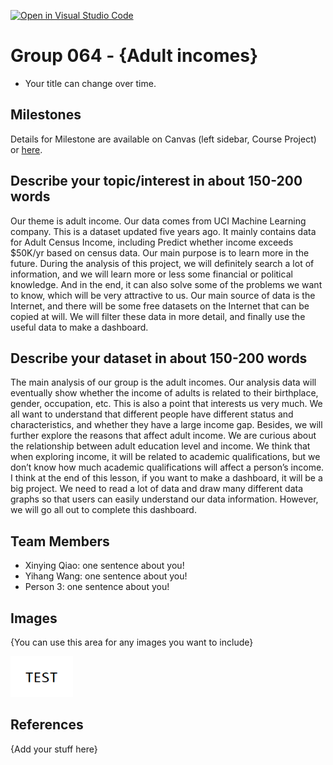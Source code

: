 [![Open in Visual Studio Code](https://classroom.github.com/assets/open-in-vscode-f059dc9a6f8d3a56e377f745f24479a46679e63a5d9fe6f495e02850cd0d8118.svg)](https://classroom.github.com/online_ide?assignment_repo_id=5904222&assignment_repo_type=AssignmentRepo)
# Group 064 - {Adult incomes}

- Your title can change over time.

## Milestones

Details for Milestone are available on Canvas (left sidebar, Course Project) or [here](https://firas.moosvi.com/courses/data301/project/milestone01.html).

## Describe your topic/interest in about 150-200 words

Our theme is adult income. Our data comes from UCI Machine Learning company. This is a dataset updated five years ago. It mainly contains data for Adult Census Income, including Predict whether income exceeds $50K/yr based on census data. Our main purpose is to learn more in the future. During the analysis of this project, we will definitely search a lot of information, and we will learn more or less some financial or political knowledge. And in the end, it can also solve some of the problems we want to know, which will be very attractive to us. Our main source of data is the Internet, and there will be some free datasets on the Internet that can be copied at will. We will filter these data in more detail, and finally use the useful data to make a dashboard.

## Describe your dataset in about 150-200 words

The main analysis of our group is the adult incomes. Our analysis data will eventually show whether the income of adults is related to their birthplace, gender, occupation, etc. This is also a point that interests us very much. We all want to understand that different people have different status and characteristics, and whether they have a large income gap. Besides, we will further explore the reasons that affect adult income. We are curious about the relationship between adult education level and income. We think that when exploring income, it will be related to academic qualifications, but we don’t know how much academic qualifications will affect a person’s income. I think at the end of this lesson, if you want to make a dashboard, it will be a big project. We need to read a lot of data and draw many different data graphs so that users can easily understand our data information. However, we will go all out to complete this dashboard.

## Team Members

- Xinying Qiao: one sentence about you!
- Yihang Wang: one sentence about you!
- Person 3: one sentence about you!

## Images

{You can use this area for any images you want to include}

<img src ="images/test.png" width="100px">

## References

{Add your stuff here}



